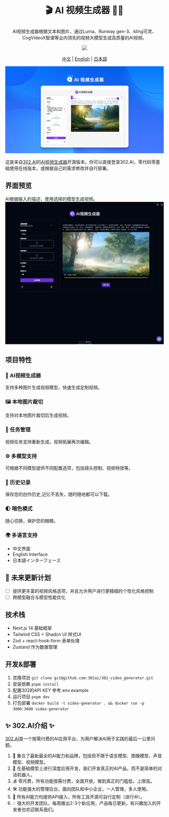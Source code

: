 # <p align="center">🎬 AI 视频生成器 🚀✨</p>

<p align="center">AI视频生成器根据文本和图片，通过Luma、Runway gen-3、kling可灵、CogVideoX智谱等业内领先的视频大模型生成高质量的AI视频。</p>

<p align="center"><a href="https://302.ai/tools/word/" target="blank"><img src="https://file.302ai.cn/gpt/imgs/github/302_badge.png" /></a></p >

<p align="center"><a href="README zh.md">中文</a> | <a href="README.md">English</a> | <a href="README_ja.md">日本語</a></p>

![v-gen](docs/AI视频生成器.png)

这是来自[302.AI](https://302.ai)的[AI视频生成器](https://302.ai/tools/vgen/)开源版本。你可以直接登录302.AI，零代码零基础使用在线版本，或根据自己的需求修改并自行部署。

## 界面预览
AI根据输入的描述，使用选择的模型生成视频。
![v-gen](docs/zh.png)

## 项目特性

### 🎥 AI视频生成器
  支持多种图片生成视频模型，快速生成定制视频。
### 🖼️ 本地图片裁切
  支持对本地图片裁切后生成视频。
### 🔄 任务管理
  视频任务支持重新生成，视频拓展再次编辑。
### ⚙️ 多模型支持
  可根据不同模型提供不同配置选项，包括镜头控制、视频特效等。
### 📜 历史记录
  保存您的创作历史,记忆不丢失，随时随地都可以下载。
### 🌓 暗色模式
  随心切换，保护您的眼睛。
### 🌍 多语言支持
  - 中文界面
  - English Interface
  - 日本語インターフェース

## 🚩 未来更新计划
- [ ] 提供更丰富的视频风格选项，并且允许用户进行更精细的个性化风格控制
- [ ] 跨模型融合与模型性能优化
  
## 技术栈

- Next.js 14 基础框架
- Tailwind CSS + Shadcn UI 样式UI
- Zod + react-hook-form 表单处理
- Zustand 作为数据管理

## 开发&部署

1. 克隆项目 `git clone git@github.com:302ai/302_video_generator.git`
2. 安装依赖 `pnpm install`
3. 配置302的API KEY 参考.env.example
4. 运行项目 `pnpm dev`
5. 打包部署 `docker build -t video-generator . && docker run -p 3000:3000 video-generator`


## ✨ 302.AI介绍 ✨

[302.AI](https://302.ai)是一个按需付费的AI应用平台，为用户解决AI用于实践的最后一公里问题。

1. 🧠 集合了最新最全的AI能力和品牌，包括但不限于语言模型、图像模型、声音模型、视频模型。
2. 🚀 在基础模型上进行深度应用开发，我们开发真正的AI产品，而不是简单的对话机器人。
3. 💰 零月费，所有功能按需付费，全面开放，做到真正的门槛低，上限高。
4. 🛠 功能强大的管理后台，面向团队和中小企业，一人管理，多人使用。
5. 🔗 所有AI能力均提供API接入，所有工具开源可自行定制（进行中）。
6. 💡 强大的开发团队，每周推出2-3个新应用，产品每日更新。有兴趣加入的开发者也欢迎联系我们。
